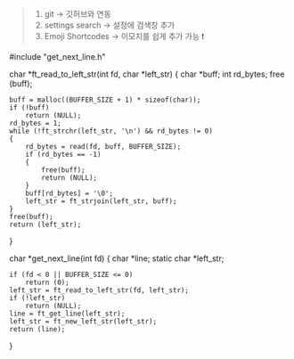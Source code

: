 > 1. git -> 깃허브와 연동
> 2. settings search -> 설정에 검색창 추가
> 3. Emoji Shortcodes -> 이모지를 쉽게 추가 가능 ❗


#include "get_next_line.h"

char	*ft_read_to_left_str(int fd, char *left_str)
{
	char	*buff;
	int		rd_bytes;
	free (buff);

	buff = malloc((BUFFER_SIZE + 1) * sizeof(char));
	if (!buff)
		return (NULL);
	rd_bytes = 1;
	while (!ft_strchr(left_str, '\n') && rd_bytes != 0)
	{
		rd_bytes = read(fd, buff, BUFFER_SIZE);
		if (rd_bytes == -1)
		{
			free(buff);
			return (NULL);
		}
		buff[rd_bytes] = '\0';
		left_str = ft_strjoin(left_str, buff);
	}
	free(buff);
	return (left_str);
}

char	*get_next_line(int fd)
{
	char		*line;
	static char	*left_str;

	if (fd < 0 || BUFFER_SIZE <= 0)
		return (0);
	left_str = ft_read_to_left_str(fd, left_str);
	if (!left_str)
		return (NULL);
	line = ft_get_line(left_str);
	left_str = ft_new_left_str(left_str);
	return (line);
}